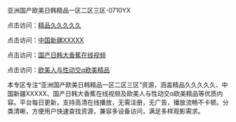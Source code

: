 亚洲国产欧美日韩精品一区二区三区-0710YX

点击访问：<a href="https://heiliaozj3tjd.pages.dev">精品久久久久久</a>

点击访问：<a href="https://heiliaoe8ajia.pages.dev">中国新疆XXXXX</a>

点击访问：<a href="https://heiliaoxqkkct.pages.dev">国产日韩大香蕉在线视频</a>

点击访问：<a href="https://heiliaoxwd5i8.pages.dev">欧美人与性动交α欧美精品</a>

本专区专注“亚洲国产欧美日韩精品一区二区三区”资源，涵盖精品久久久久久、中国新疆XXXXX、国产日韩大香蕉在线视频及欧美人与性动交α欧美精品等优质内容。平台每日更新，支持高清在线播放，无需注册，无广告，播放流畅不卡顿。分类清晰，方便用户快速查找资源，兼容多设备访问，满足多样观影需求。

<span style="display:none;">[Canonical link](https://github.com/bon20250710/so70 ）</span>
